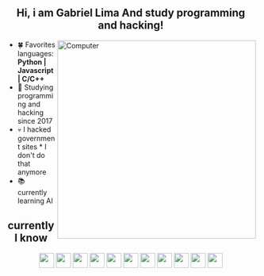 <h2 align="center">Hi, i am Gabriel Lima And study programming and hacking!</h2>

<img src="https://camo.githubusercontent.com/9490ad55db10a321797914859491bb5fad226349e46374208d5b53bc868bf128/68747470733a2f2f75706c6f61646465696d6167656e732e636f6d2e62722f696d616765732f3030332f3037332f3036312f66756c6c2f636f6d70757465722d696c6c757374726174696f6e2e706e673f31363132373331383739" min-width="400px" max-width="400px" width=" 400px" align="right" alt="Computer"/>

- 🍀 Favorites languages: **Python | Javascript | C/C++**
- 🌿 Studying programming and hacking since 2017
- 💀 I hacked government sites  * I don't do that anymore
- 📚 currently learning AI



<div align="center">
  <h2>currently I know</h2>
  <img src="https://cdn.jsdelivr.net/gh/devicons/devicon/icons/javascript/javascript-original.svg" width="30" />
    <img src="https://cdn.jsdelivr.net/gh/devicons/devicon/icons/nodejs/nodejs-original.svg" width="30" />
  <img src="https://cdn.jsdelivr.net/gh/devicons/devicon/icons/python/python-original.svg" width="30" />
  <img src="https://cdn.jsdelivr.net/gh/devicons/devicon/icons/go/go-original.svg" width="30"/>
  <img src="https://cdn.jsdelivr.net/gh/devicons/devicon/icons/c/c-original.svg" width="30" />
  <img src="https://cdn.jsdelivr.net/gh/devicons/devicon/icons/cplusplus/cplusplus-original.svg" width="30" />
  <img src="https://cdn.jsdelivr.net/gh/devicons/devicon/icons/php/php-original.svg" width="30" />
  <img src="https://cdn.jsdelivr.net/gh/devicons/devicon/icons/perl/perl-original.svg" width="30" />
  <img src="https://cdn.jsdelivr.net/gh/devicons/devicon/icons/linux/linux-original.svg" width="30" />
  <img src="https://cdn.jsdelivr.net/gh/devicons/devicon/icons/apache/apache-original.svg" width="30" />
  <img src="https://cdn.jsdelivr.net/gh/devicons/devicon/icons/bash/bash-original.svg" width="30" />
</div>
